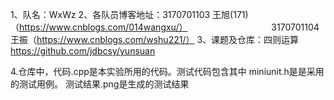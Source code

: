 1、队名：WxWz
2、各队员博客地址：3170701103 王旭(171)（https://www.cnblogs.com/014wangxu/）
　　　　　　　　　 3170701104 王振（https://www.cnblogs.com/wshu221/）
3、课题及仓库：四则运算 https://github.com/jdbcsy/yunsuan

4.仓库中，代码.cpp是本实验所用的代码。测试代码包含其中
miniunit.h是是采用的测试用例。
测试结果.png是生成的测试结果